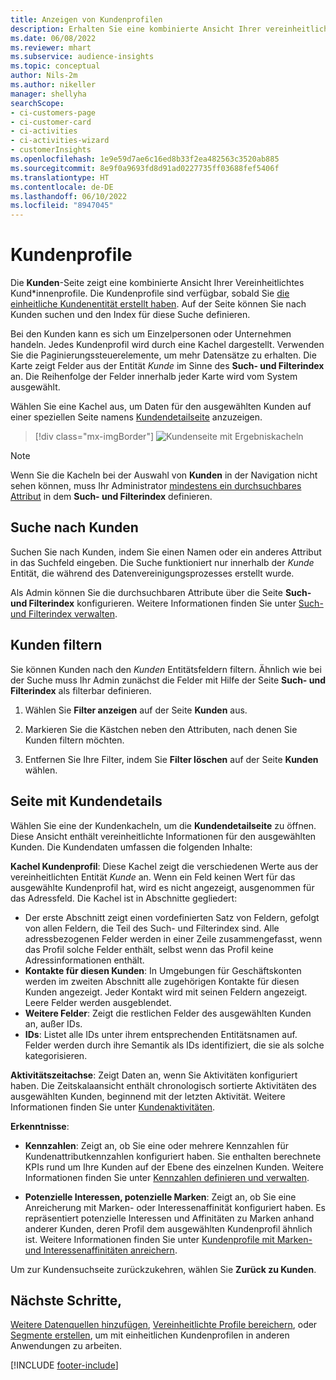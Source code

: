 ```yaml
---
title: Anzeigen von Kundenprofilen
description: Erhalten Sie eine kombinierte Ansicht Ihrer vereinheitlichten Kundendaten.
ms.date: 06/08/2022
ms.reviewer: mhart
ms.subservice: audience-insights
ms.topic: conceptual
author: Nils-2m
ms.author: nikeller
manager: shellyha
searchScope:
- ci-customers-page
- ci-customer-card
- ci-activities
- ci-activities-wizard
- customerInsights
ms.openlocfilehash: 1e9e59d7ae6c16ed8b33f2ea482563c3520ab885
ms.sourcegitcommit: 8e9f0a9693fd8d91ad0227735ff03688fef5406f
ms.translationtype: HT
ms.contentlocale: de-DE
ms.lasthandoff: 06/10/2022
ms.locfileid: "8947045"
---
```

# <a name="customer-profiles"></a>Kundenprofile

Die **Kunden**-Seite zeigt eine kombinierte Ansicht Ihrer Vereinheitlichtes Kund*innenprofile. Die Kundenprofile sind verfügbar, sobald Sie [die einheitliche Kundenentität erstellt haben](data-unification.md). Auf der Seite können Sie nach Kunden suchen und den Index für diese Suche definieren.

Bei den Kunden kann es sich um Einzelpersonen oder Unternehmen handeln. Jedes Kundenprofil wird durch eine Kachel dargestellt. Verwenden Sie die Paginierungssteuerelemente, um mehr Datensätze zu erhalten. Die Karte zeigt Felder aus der Entität *Kunde* im Sinne des **Such- und Filterindex** an. Die Reihenfolge der Felder innerhalb jeder Karte wird vom System ausgewählt.

Wählen Sie eine Kachel aus, um Daten für den ausgewählten Kunden auf einer speziellen Seite namens [Kundendetailseite](customer-profiles.md#customer-details-page) anzuzeigen.

> [!div class="mx-imgBorder"]
> ![Kundenseite mit Ergebniskacheln](media/customers-page-result-tiles-B2C.png "Kundenseite mit Ergebniskacheln")

> [!NOTE]
> Wenn Sie die Kacheln bei der Auswahl von **Kunden** in der Navigation nicht sehen können, muss Ihr Administrator [mindestens ein durchsuchbares Attribut](search-filter-index.md) in dem **Such- und Filterindex** definieren.

## <a name="search-for-customers"></a>Suche nach Kunden

Suchen Sie nach Kunden, indem Sie einen Namen oder ein anderes Attribut in das Suchfeld eingeben. Die Suche funktioniert nur innerhalb der *Kunde* Entität, die während des Datenvereinigungsprozesses erstellt wurde.

Als Admin können Sie die durchsuchbaren Attribute über die Seite **Such- und Filterindex** konfigurieren. Weitere Informationen finden Sie unter [Such- und Filterindex verwalten](search-filter-index.md).

## <a name="filter-customers"></a>Kunden filtern

Sie können Kunden nach den *Kunden* Entitätsfeldern filtern. Ähnlich wie bei der Suche muss Ihr Admin zunächst die Felder mit Hilfe der Seite **Such- und Filterindex** als filterbar definieren.

1. Wählen Sie **Filter anzeigen** auf der Seite **Kunden** aus.

1. Markieren Sie die Kästchen neben den Attributen, nach denen Sie Kunden filtern möchten.

1. Entfernen Sie Ihre Filter, indem Sie **Filter löschen** auf der Seite **Kunden** wählen.

## <a name="customer-details-page"></a>Seite mit Kundendetails

Wählen Sie eine der Kundenkacheln, um die **Kundendetailseite** zu öffnen. Diese Ansicht enthält vereinheitlichte Informationen für den ausgewählten Kunden. Die Kundendaten umfassen die folgenden Inhalte:

**Kachel Kundenprofil**: Diese Kachel zeigt die verschiedenen Werte aus der vereinheitlichten Entität *Kunde* an. Wenn ein Feld keinen Wert für das ausgewählte Kundenprofil hat, wird es nicht angezeigt, ausgenommen für das Adressfeld. Die Kachel ist in Abschnitte gegliedert:

- Der erste Abschnitt zeigt einen vordefinierten Satz von Feldern, gefolgt von allen Feldern, die Teil des Such- und Filterindex sind. Alle adressbezogenen Felder werden in einer Zeile zusammengefasst, wenn das Profil solche Felder enthält, selbst wenn das Profil keine Adressinformationen enthält.
- **Kontakte für diesen Kunden**: In Umgebungen für Geschäftskonten werden im zweiten Abschnitt alle zugehörigen Kontakte für diesen Kunden angezeigt. Jeder Kontakt wird mit seinen Feldern angezeigt. Leere Felder werden ausgeblendet.
- **Weitere Felder**: Zeigt die restlichen Felder des ausgewählten Kunden an, außer IDs.
- **IDs**: Listet alle IDs unter ihrem entsprechenden Entitätsnamen auf. Felder werden durch ihre Semantik als IDs identifiziert, die sie als solche kategorisieren.

**Aktivitätszeitachse**: Zeigt Daten an, wenn Sie Aktivitäten konfiguriert haben. Die Zeitskalaansicht enthält chronologisch sortierte Aktivitäten des ausgewählten Kunden, beginnend mit der letzten Aktivität. Weitere Informationen finden Sie unter [Kundenaktivitäten](activities.md).

**Erkenntnisse**:

- **Kennzahlen**: Zeigt an, ob Sie eine oder mehrere Kennzahlen für Kundenattributkennzahlen konfiguriert haben. Sie enthalten berechnete KPIs rund um Ihre Kunden auf der Ebene des einzelnen Kunden. Weitere Informationen finden Sie unter [Kennzahlen definieren und verwalten](measures.md).

- **Potenzielle Interessen, potenzielle Marken**: Zeigt an, ob Sie eine Anreicherung mit Marken- oder Interessenaffinität konfiguriert haben. Es repräsentiert potenzielle Interessen und Affinitäten zu Marken anhand anderer Kunden, deren Profil dem ausgewählten Kundenprofil ähnlich ist. Weitere Informationen finden Sie unter [Kundenprofile mit Marken- und Interessenaffinitäten anreichern](enrichment-microsoft.md).

Um zur Kundensuchseite zurückzukehren, wählen Sie **Zurück zu Kunden**.

## <a name="next-steps"></a>Nächste Schritte,

[Weitere Datenquellen hinzufügen](data-sources.md), [Vereinheitlichte Profile bereichern](enrichment-hub.md), oder [Segmente erstellen](segments.md), um mit einheitlichen Kundenprofilen in anderen Anwendungen zu arbeiten.

[!INCLUDE [footer-include](includes/footer-banner.md)]
